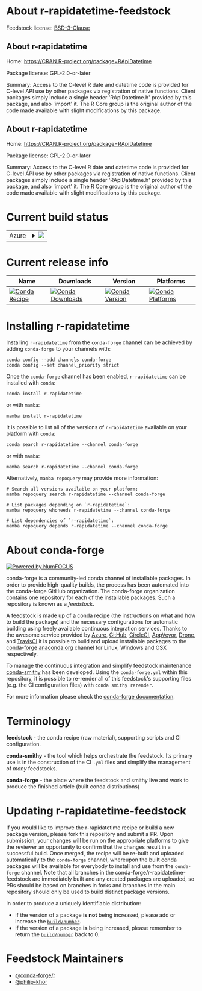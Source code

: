 About r-rapidatetime-feedstock
==============================

Feedstock license: [BSD-3-Clause](https://github.com/conda-forge/r-rapidatetime-feedstock/blob/main/LICENSE.txt)


About r-rapidatetime
--------------------

Home: https://CRAN.R-project.org/package=RApiDatetime

Package license: GPL-2.0-or-later

Summary: Access to the C-level R date and datetime code is provided for C-level API use by other packages via registration of native functions. Client packages simply include a single header 'RApiDatetime.h' provided by this package, and also 'import' it.  The R Core group is the original author of the code made available with slight modifications by this package. 

About r-rapidatetime
--------------------

Home: https://CRAN.R-project.org/package=RApiDatetime

Package license: GPL-2.0-or-later

Summary: Access to the C-level R date and datetime code is provided for C-level API use by other packages via registration of native functions. Client packages simply include a single header 'RApiDatetime.h' provided by this package, and also 'import' it.  The R Core group is the original author of the code made available with slight modifications by this package. 

Current build status
====================


<table>
    
  <tr>
    <td>Azure</td>
    <td>
      <details>
        <summary>
          <a href="https://dev.azure.com/conda-forge/feedstock-builds/_build/latest?definitionId=3468&branchName=main">
            <img src="https://dev.azure.com/conda-forge/feedstock-builds/_apis/build/status/r-rapidatetime-feedstock?branchName=main">
          </a>
        </summary>
        <table>
          <thead><tr><th>Variant</th><th>Status</th></tr></thead>
          <tbody><tr>
              <td>linux_64_r_base4.3</td>
              <td>
                <a href="https://dev.azure.com/conda-forge/feedstock-builds/_build/latest?definitionId=3468&branchName=main">
                  <img src="https://dev.azure.com/conda-forge/feedstock-builds/_apis/build/status/r-rapidatetime-feedstock?branchName=main&jobName=linux&configuration=linux%20linux_64_r_base4.3" alt="variant">
                </a>
              </td>
            </tr><tr>
              <td>linux_64_r_base4.4</td>
              <td>
                <a href="https://dev.azure.com/conda-forge/feedstock-builds/_build/latest?definitionId=3468&branchName=main">
                  <img src="https://dev.azure.com/conda-forge/feedstock-builds/_apis/build/status/r-rapidatetime-feedstock?branchName=main&jobName=linux&configuration=linux%20linux_64_r_base4.4" alt="variant">
                </a>
              </td>
            </tr><tr>
              <td>osx_64_r_base4.3</td>
              <td>
                <a href="https://dev.azure.com/conda-forge/feedstock-builds/_build/latest?definitionId=3468&branchName=main">
                  <img src="https://dev.azure.com/conda-forge/feedstock-builds/_apis/build/status/r-rapidatetime-feedstock?branchName=main&jobName=osx&configuration=osx%20osx_64_r_base4.3" alt="variant">
                </a>
              </td>
            </tr><tr>
              <td>osx_64_r_base4.4</td>
              <td>
                <a href="https://dev.azure.com/conda-forge/feedstock-builds/_build/latest?definitionId=3468&branchName=main">
                  <img src="https://dev.azure.com/conda-forge/feedstock-builds/_apis/build/status/r-rapidatetime-feedstock?branchName=main&jobName=osx&configuration=osx%20osx_64_r_base4.4" alt="variant">
                </a>
              </td>
            </tr><tr>
              <td>win_64_r_base4.3</td>
              <td>
                <a href="https://dev.azure.com/conda-forge/feedstock-builds/_build/latest?definitionId=3468&branchName=main">
                  <img src="https://dev.azure.com/conda-forge/feedstock-builds/_apis/build/status/r-rapidatetime-feedstock?branchName=main&jobName=win&configuration=win%20win_64_r_base4.3" alt="variant">
                </a>
              </td>
            </tr><tr>
              <td>win_64_r_base4.4</td>
              <td>
                <a href="https://dev.azure.com/conda-forge/feedstock-builds/_build/latest?definitionId=3468&branchName=main">
                  <img src="https://dev.azure.com/conda-forge/feedstock-builds/_apis/build/status/r-rapidatetime-feedstock?branchName=main&jobName=win&configuration=win%20win_64_r_base4.4" alt="variant">
                </a>
              </td>
            </tr>
          </tbody>
        </table>
      </details>
    </td>
  </tr>
</table>

Current release info
====================

| Name | Downloads | Version | Platforms |
| --- | --- | --- | --- |
| [![Conda Recipe](https://img.shields.io/badge/recipe-r--rapidatetime-green.svg)](https://anaconda.org/conda-forge/r-rapidatetime) | [![Conda Downloads](https://img.shields.io/conda/dn/conda-forge/r-rapidatetime.svg)](https://anaconda.org/conda-forge/r-rapidatetime) | [![Conda Version](https://img.shields.io/conda/vn/conda-forge/r-rapidatetime.svg)](https://anaconda.org/conda-forge/r-rapidatetime) | [![Conda Platforms](https://img.shields.io/conda/pn/conda-forge/r-rapidatetime.svg)](https://anaconda.org/conda-forge/r-rapidatetime) |

Installing r-rapidatetime
=========================

Installing `r-rapidatetime` from the `conda-forge` channel can be achieved by adding `conda-forge` to your channels with:

```
conda config --add channels conda-forge
conda config --set channel_priority strict
```

Once the `conda-forge` channel has been enabled, `r-rapidatetime` can be installed with `conda`:

```
conda install r-rapidatetime
```

or with `mamba`:

```
mamba install r-rapidatetime
```

It is possible to list all of the versions of `r-rapidatetime` available on your platform with `conda`:

```
conda search r-rapidatetime --channel conda-forge
```

or with `mamba`:

```
mamba search r-rapidatetime --channel conda-forge
```

Alternatively, `mamba repoquery` may provide more information:

```
# Search all versions available on your platform:
mamba repoquery search r-rapidatetime --channel conda-forge

# List packages depending on `r-rapidatetime`:
mamba repoquery whoneeds r-rapidatetime --channel conda-forge

# List dependencies of `r-rapidatetime`:
mamba repoquery depends r-rapidatetime --channel conda-forge
```


About conda-forge
=================

[![Powered by
NumFOCUS](https://img.shields.io/badge/powered%20by-NumFOCUS-orange.svg?style=flat&colorA=E1523D&colorB=007D8A)](https://numfocus.org)

conda-forge is a community-led conda channel of installable packages.
In order to provide high-quality builds, the process has been automated into the
conda-forge GitHub organization. The conda-forge organization contains one repository
for each of the installable packages. Such a repository is known as a *feedstock*.

A feedstock is made up of a conda recipe (the instructions on what and how to build
the package) and the necessary configurations for automatic building using freely
available continuous integration services. Thanks to the awesome service provided by
[Azure](https://azure.microsoft.com/en-us/services/devops/), [GitHub](https://github.com/),
[CircleCI](https://circleci.com/), [AppVeyor](https://www.appveyor.com/),
[Drone](https://cloud.drone.io/welcome), and [TravisCI](https://travis-ci.com/)
it is possible to build and upload installable packages to the
[conda-forge](https://anaconda.org/conda-forge) [anaconda.org](https://anaconda.org/)
channel for Linux, Windows and OSX respectively.

To manage the continuous integration and simplify feedstock maintenance
[conda-smithy](https://github.com/conda-forge/conda-smithy) has been developed.
Using the ``conda-forge.yml`` within this repository, it is possible to re-render all of
this feedstock's supporting files (e.g. the CI configuration files) with ``conda smithy rerender``.

For more information please check the [conda-forge documentation](https://conda-forge.org/docs/).

Terminology
===========

**feedstock** - the conda recipe (raw material), supporting scripts and CI configuration.

**conda-smithy** - the tool which helps orchestrate the feedstock.
                   Its primary use is in the construction of the CI ``.yml`` files
                   and simplify the management of *many* feedstocks.

**conda-forge** - the place where the feedstock and smithy live and work to
                  produce the finished article (built conda distributions)


Updating r-rapidatetime-feedstock
=================================

If you would like to improve the r-rapidatetime recipe or build a new
package version, please fork this repository and submit a PR. Upon submission,
your changes will be run on the appropriate platforms to give the reviewer an
opportunity to confirm that the changes result in a successful build. Once
merged, the recipe will be re-built and uploaded automatically to the
`conda-forge` channel, whereupon the built conda packages will be available for
everybody to install and use from the `conda-forge` channel.
Note that all branches in the conda-forge/r-rapidatetime-feedstock are
immediately built and any created packages are uploaded, so PRs should be based
on branches in forks and branches in the main repository should only be used to
build distinct package versions.

In order to produce a uniquely identifiable distribution:
 * If the version of a package **is not** being increased, please add or increase
   the [``build/number``](https://docs.conda.io/projects/conda-build/en/latest/resources/define-metadata.html#build-number-and-string).
 * If the version of a package **is** being increased, please remember to return
   the [``build/number``](https://docs.conda.io/projects/conda-build/en/latest/resources/define-metadata.html#build-number-and-string)
   back to 0.

Feedstock Maintainers
=====================

* [@conda-forge/r](https://github.com/orgs/conda-forge/teams/r/)
* [@philip-khor](https://github.com/philip-khor/)

